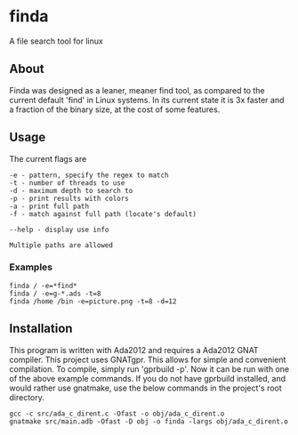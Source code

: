 # finda
A file search tool for linux

## About

Finda was designed as a leaner, meaner find tool, as compared to the current default 'find' in Linux systems. In its current state it is 3x faster and a fraction of the binary size, at the cost of some features.

## Usage

The current flags are

    -e - pattern, specify the regex to match
    -t - number of threads to use
    -d - maximum depth to search to
    -p - print results with colors
    -a - print full path
    -f - match against full path (locate's default)

    --help - display use info

    Multiple paths are allowed

### Examples

    finda / -e=*find*
    finda / -e=g-*.ads -t=8
    finda /home /bin -e=picture.png -t=8 -d=12

## Installation

This program is written with Ada2012 and requires a Ada2012 GNAT compiler.
This project uses GNATgpr. This allows for simple and convenient compilation. To compile, simply run 'gprbuild -p'. Now it can be run with one of the above example commands. If you do not have gprbuild installed, and would rather use gnatmake, use the below commands in the project's root directory.

    gcc -c src/ada_c_dirent.c -Ofast -o obj/ada_c_dirent.o
    gnatmake src/main.adb -Ofast -D obj -o finda -largs obj/ada_c_dirent.o
